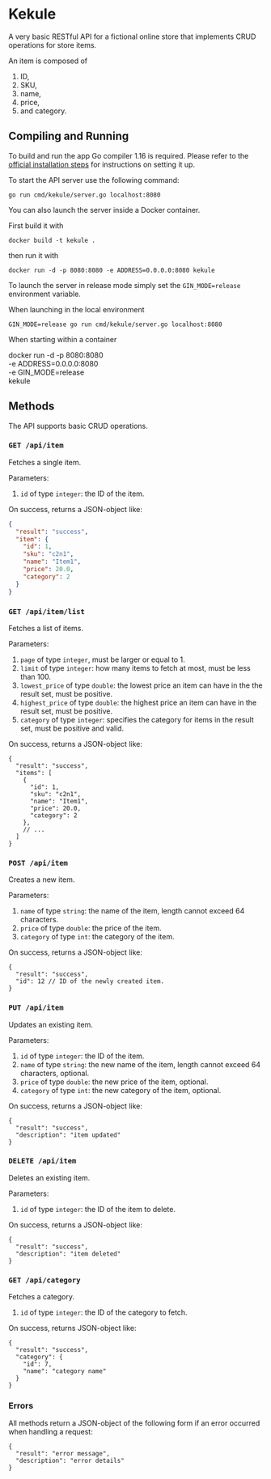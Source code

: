 # Kekule

A very basic RESTful API for a fictional online store that
implements CRUD operations for store items.

An item is composed of

1. ID,
2. SKU,
3. name,
4. price,
5. and category.

## Compiling and Running

To build and run the app Go compiler 1.16 is required.
Please refer to the [official installation steps](https://golang.org/doc/install) for
instructions on setting it up.

To start the API server use the following command:

    go run cmd/kekule/server.go localhost:8080

You can also launch the server inside a Docker container.

First build it with
  
    docker build -t kekule .

then run it with

    docker run -d -p 8080:8080 -e ADDRESS=0.0.0.0:8080 kekule

To launch the server in release mode simply set the `GIN_MODE=release`
environment variable.

When launching in the local environment

    GIN_MODE=release go run cmd/kekule/server.go localhost:8080

When starting within a container

  docker run -d -p 8080:8080 \
    -e ADDRESS=0.0.0.0:8080 \
    -e GIN_MODE=release \
    kekule

## Methods

The API supports basic CRUD operations.

### `GET /api/item`

Fetches a single item.

Parameters:

1. `id` of type `integer`: the ID of the item.

On success, returns a JSON-object like:

```json
{
  "result": "success",
  "item": {
    "id": 1,
    "sku": "c2n1",
    "name": "Item1",
    "price": 20.0,
    "category": 2
  }
}
```

### `GET /api/item/list`

Fetches a list of items.

Parameters:

1. `page` of type `integer`, must be larger or equal to 1.
2. `limit` of type `integer`:
how many items to fetch at most, must be less than 100.
3. `lowest_price` of type `double`: the lowest price
an item can have in the the result set, must be positive.
4. `highest_price` of type `double`: the highest price
an item can have in the result set, must be positive.
5. `category` of type `integer`: specifies the category
for items in the result set, must be positive and valid.

On success, returns a JSON-object like:

```jsonc
{
  "result": "success",
  "items": [
    {
      "id": 1,
      "sku": "c2n1",
      "name": "Item1",
      "price": 20.0,
      "category": 2
    },
    // ...
  ]
}
```

### `POST /api/item`

Creates a new item.

Parameters:

1. `name` of type `string`: the name of the item, length
cannot exceed 64 characters.
2. `price` of type `double`: the price of the item.
3. `category` of type `int`: the category of the item.

On success, returns a JSON-object like:

```jsonc
{
  "result": "success",
  "id": 12 // ID of the newly created item.
}
```

### `PUT /api/item`

Updates an existing item.

Parameters:

1. `id` of type `integer`: the ID of the item.
2. `name` of type `string`: the new name of the item, length
cannot exceed 64 characters, optional.
3. `price` of type `double`: the new price of the item, optional.
4. `category` of type `int`: the new category of the item, optional.

On success, returns a JSON-object like:

```jsonc
{
  "result": "success",
  "description": "item updated"
}
```

### `DELETE /api/item`

Deletes an existing item.

Parameters:

1. `id` of type `integer`: the ID of the item to delete.

On success, returns a JSON-object like:

```jsonc
{
  "result": "success",
  "description": "item deleted"
}
```

### `GET /api/category`

Fetches a category.

1. `id` of type `integer`: the ID of the category to fetch.

On success, returns JSON-object like:

```jsonc
{
  "result": "success",
  "category": {
    "id": 7,
    "name": "category name"
  }
}
```

### Errors

All methods return a JSON-object of the following
form if an error occurred when handling a request:

```jsonc
{
  "result": "error message",
  "description": "error details"
}
```
